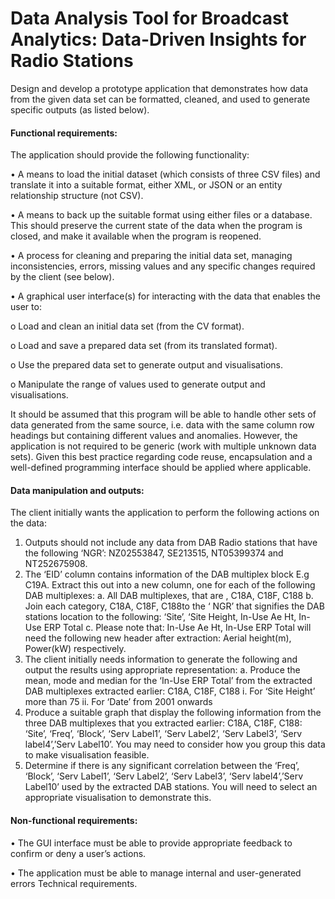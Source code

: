 # Data Analysis Tool for Broadcast Analytics: Data-Driven Insights for Radio Stations

Design and develop a prototype application that demonstrates how data from the given data set can be formatted, cleaned, and used to generate specific outputs (as listed below). 

#### Functional requirements: 
The application should provide the following functionality: 

• A means to load the initial dataset (which consists of three CSV files) and translate it into a suitable format, either XML, or JSON or an entity relationship structure (not CSV). 

• A means to back up the suitable format using either files or a database. This should preserve the current state of the data when the program is closed, and make it available when the program is reopened. 

• A process for cleaning and preparing the initial data set, managing inconsistencies, errors, missing values and any specific changes required by the client (see below). 

• A graphical user interface(s) for interacting with the data that enables the user to: 

o Load and clean an initial data set (from the CV format). 

o Load and save a prepared data set (from its translated format). 

o Use the prepared data set to generate output and visualisations. 

o Manipulate the range of values used to generate output and visualisations. 

It should be assumed that this program will be able to handle other sets of data generated from the same source, i.e. data with the same column row headings but containing different values and anomalies. However, the application is not required to be generic (work with multiple unknown data sets). Given this best practice regarding code reuse, encapsulation and a well-defined programming interface should be applied where applicable. 

#### Data manipulation and outputs: 
The client initially wants the application to perform the following actions on the data: 

1. Outputs should not include any data from DAB Radio stations that have the following ‘NGR’: NZ02553847, SE213515, NT05399374 and NT252675908.
3. The ‘EID’ column contains information of the DAB multiplex block E.g C19A. Extract this out into a new column, one for each of the following DAB multiplexes: 
a. All DAB multiplexes, that are , C18A, C18F, C188
b. Join each category, C18A, C18F, C188to the ‘ NGR’ that signifies the DAB stations location to the following: ‘Site’, ‘Site Height, In-Use Ae Ht, In-Use ERP Total 
c. Please note that: In-Use Ae Ht, In-Use ERP Total will need the following new header after extraction: Aerial height(m), Power(kW) 
respectively. 
4. The client initially needs information to generate the following and output the results using appropriate representation: 
a. Produce the mean, mode and median for the ‘In-Use ERP Total’ from the extracted DAB multiplexes extracted earlier: C18A, C18F, C188
i. For ‘Site Height’ more than 75 
ii. For ‘Date’ from 2001 onwards
5. Produce a suitable graph that display the following information from the three DAB multiplexes that you extracted earlier: C18A, C18F, C188: ‘Site’, ‘Freq’, ‘Block’, ‘Serv Label1’, ‘Serv Label2’, ‘Serv Label3’, ‘Serv label4’,’Serv Label10’. You may need to consider how you group this data to make visualisation feasible.
6. Determine if there is any significant correlation between the ‘Freq’, ‘Block’, ‘Serv Label1’, ‘Serv Label2’, ‘Serv Label3’, ‘Serv label4’,’Serv Label10’ used by the extracted DAB stations. You will need to select an appropriate visualisation to demonstrate this.

#### Non-functional requirements:

• The GUI interface must be able to provide appropriate feedback to confirm or deny a user’s actions.

• The application must be able to manage internal and user-generated errors Technical requirements.
